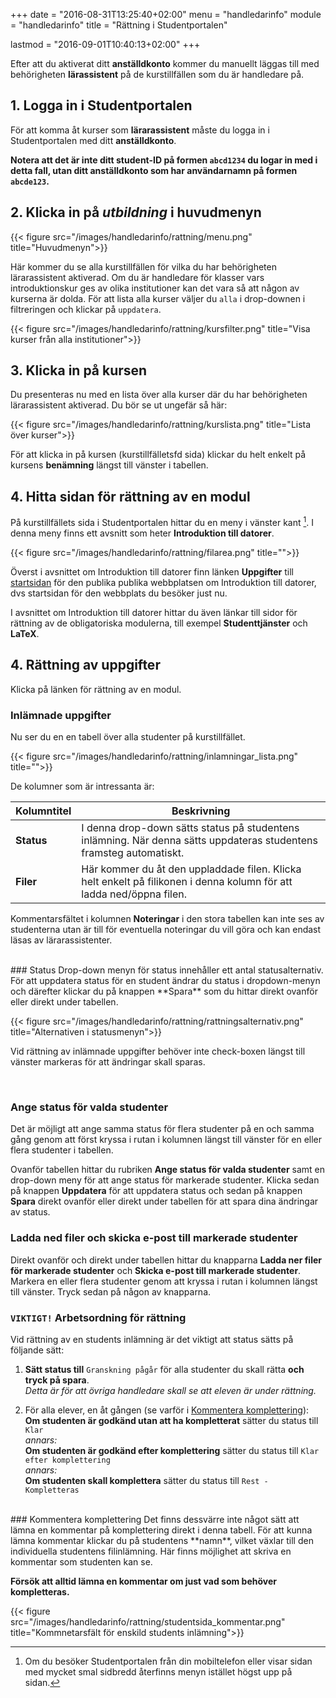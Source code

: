 +++
date = "2016-08-31T13:25:40+02:00"
menu = "handledarinfo"
module = "handledarinfo"
title = "Rättning i Studentportalen"

lastmod = "2016-09-01T10:40:13+02:00"
+++

Efter att du aktiverat ditt **anställdkonto** kommer du manuellt läggas till med
behörigheten **lärassistent** på de kurstillfällen som du är handledare på. 

## 1. Logga in i Studentportalen
För att komma åt kurser som **lärarassistent** måste du logga in i
Studentportalen med ditt **anställdkonto**.

**Notera att det är inte ditt student-ID på formen `abcd1234` du logar in med i detta fall,
utan ditt anställdkonto som har användarnamn på formen `abcde123`.**

## 2. Klicka in på _utbildning_ i huvudmenyn

{{< figure src="/images/handledarinfo/rattning/menu.png" title="Huvudmenyn">}}

Här kommer du se alla kurstillfällen för vilka du har behörigheten
lärarassistent aktiverad. Om du är handledare för klasser vars introduktionskur
ges av olika institutioner kan det vara så att någon av kurserna är dolda. För
att lista alla kurser väljer du `alla` i drop-downen i filtreringen och klickar
på `uppdatera`.

{{< figure src="/images/handledarinfo/rattning/kursfilter.png" title="Visa kurser från alla institutioner">}}

## 3. Klicka in på kursen
Du presenteras nu med en lista över alla kurser där du
har behörigheten lärarassistent aktiverad. Du bör se ut ungefär så här:

{{< figure src="/images/handledarinfo/rattning/kurslista.png" title="Lista över kurser">}}

För att klicka in på kursen (kurstillfälletsfd sida) klickar du helt enkelt på kursens
**benämning** längst till vänster i tabellen.


## 4. Hitta sidan för rättning av en modul
På kurstillfällets sida i Studentportalen hittar du en meny i vänster kant [^sp-menu]. I denna meny
finns ett avsnitt som heter **Introduktion till datorer**.

{{< figure src="/images/handledarinfo/rattning/filarea.png" title="">}}

Överst i avsnittet om Introduktion till datorer finn länken **Uppgifter** till
[startsidan](/) för den publika publika webbplatsen om Introduktion till
datorer, dvs startsidan för den webbplats du besöker just nu.
 
I avsnittet om Introduktion till datorer hittar du även länkar till sidor för
rättning av de obligatoriska modulerna, till exempel **Studenttjänster** och
**LaTeX**. 
 
## 4. Rättning av uppgifter

Klicka på länken för rättning av en modul. 

### Inlämnade uppgifter

Nu ser du en en tabell över alla studenter på kurstillfället.

{{< figure src="/images/handledarinfo/rattning/inlamningar_lista.png" title="">}}

De kolumner som är intressanta är:

| Kolumntitel | Beskrivning |
| ----------- | ----------- |
| **Status**  | I denna drop-down sätts status på studentens inlämning. När denna sätts uppdateras studentens framsteg automatiskt. |
| **Filer**| Här kommer du åt den uppladdade filen. Klicka helt enkelt på filikonen i denna kolumn för att ladda ned/öppna filen. |

Kommentarsfältet i kolumnen **Noteringar** i den stora tabellen kan inte ses av
studenterna utan är till för eventuella noteringar du vill göra och kan endast
läsas av lärarassistenter.

<br/>
### Status
Drop-down menyn för status innehåller ett antal statusalternativ. För att
uppdatera status för en student ändrar du status i dropdown-menyn och därefter
klickar du på knappen **Spara** som du hittar direkt ovanför eller direkt under
tabellen.

{{< figure src="/images/handledarinfo/rattning/rattningsalternativ.png" title="Alternativen i statusmenyn">}}


Vid rättning av inlämnade uppgifter behöver inte check-boxen längst till vänster
markeras för att ändringar skall sparas. 

<br/>

### Ange status för valda studenter

Det är möjligt att ange samma status för flera studenter på en och samma gång
genom att först kryssa i rutan i kolumnen längst till vänster för en eller flera
studenter i tabellen. 

Ovanför tabellen hittar du rubriken **Ange status för valda studenter** samt en
drop-down meny för att ange status för markerade studenter. Klicka sedan på
knappen **Uppdatera** för att uppdatera status och sedan på knappen **Spara**
direkt ovanför eller direkt under tabellen för att spara dina ändringar av status. 

### Ladda ned filer och skicka e-post till markerade studenter

Direkt ovanför och direkt under tabellen hittar du knapparna **Ladda ner filer för markerade
studenter** och **Skicka e-post till markerade studenter**. Markera en eller
flera studenter genom att kryssa i rutan i kolumnen längst till vänster. Tryck
sedan på någon av knapparna.

### `VIKTIGT!` Arbetsordning för rättning
Vid rättning av en students inlämning är det viktigt att status sätts på följande sätt:

1. **Sätt status till** `Granskning pågår` för alla studenter du skall rätta **och tryck på spara**.  
   _Detta är för att övriga handledare skall se att eleven är under rättning._

2. För alla elever, en åt gången (se varför i [Kommentera komplettering](#kommentera-komplettering)):  
   **Om studenten är godkänd utan att ha kompletterat** sätter du status till `Klar`  
   _annars:_    
   **Om studenten är godkänd efter komplettering** sätter du status till `Klar efter komplettering`  
   _annars:_  
   **Om studenten skall komplettera** sätter du status till `Rest - Kompletteras`

<br/>
### Kommentera komplettering
Det finns dessvärre inte något sätt att lämna en kommentar på komplettering direkt i denna tabell. För att kunna lämna kommentar klickar du på studentens **namn**, vilket växlar till den individuella studentens filinlämning. Här finns möjlighet att skriva en kommentar som studenten kan se.

**Försök att alltid lämna en kommentar om just vad som behöver kompletteras.**

{{< figure src="/images/handledarinfo/rattning/studentsida_kommentar.png" title="Kommnetarsfält för enskild students inlämning">}}


[^sp-menu]: Om du besöker Studentportalen från din mobiltelefon eller visar sidan med mycket smal sidbredd återfinns menyn istället högst upp på sidan.
    
